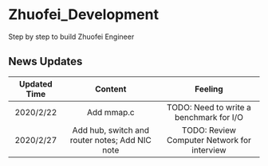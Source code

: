 # Zhuofei_Development
Step by step to build Zhuofei Engineer

## News Updates
| Updated Time | Content | Feeling |
| :-: | :-: | :-: |
| 2020/2/22 | Add mmap.c | TODO: Need to write a benchmark for I/O |
| 2020/2/27 | Add hub, switch and router notes; Add NIC note | TODO: Review Computer Network for interview |
